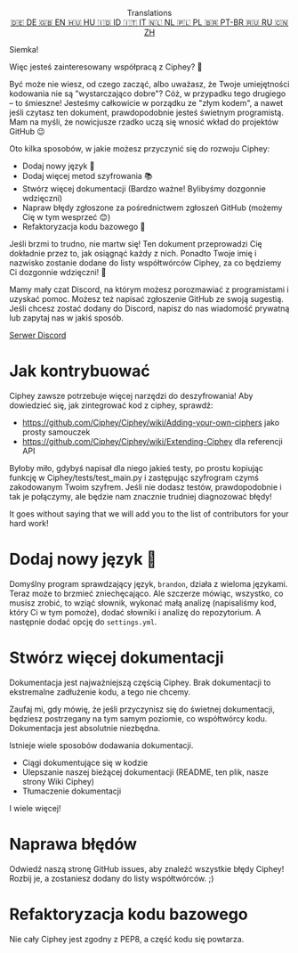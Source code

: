 <p align="center">
Translations <br>
<a href=https://github.com/Ciphey/Ciphey/tree/master/translations/de/CONTRIBUTING.md>🇩🇪 DE   </a>
<a href=https://github.com/Ciphey/Ciphey/tree/master/CONTRIBUTING.md>🇬🇧 EN   </a>
<a href=https://github.com/Ciphey/Ciphey/tree/master/translations/hu/CONTRIBUTING.md>🇭🇺 HU   </a>
<a href=https://github.com/Ciphey/Ciphey/tree/master/translations/id/CONTRIBUTING.md>🇮🇩 ID   </a>
<a href=https://github.com/Ciphey/Ciphey/tree/master/translations/it/CONTRIBUTING.md>🇮🇹 IT   </a>
<a href=https://github.com/Ciphey/Ciphey/tree/master/translations/nl/CONTRIBUTING.md>🇳🇱 NL   </a>
<a href=https://github.com/Ciphey/Ciphey/tree/master/translations/pl/CONTRIBUTING.md>🇵🇱 PL   </a>
<a href=https://github.com/Ciphey/Ciphey/tree/master/translations/pt-br/CONTRIBUTING.md>🇧🇷 PT-BR   </a>
<a href=https://github.com/Ciphey/Ciphey/tree/master/translations/ru/CONTRIBUTING.md>🇷🇺 RU   </a>
<a href=https://github.com/Ciphey/Ciphey/tree/master/translations/zh/CONTRIBUTING.md>🇨🇳 ZH   </a>
</p>

Siemka!

Więc jesteś zainteresowany współpracą z Ciphey? 🤔

Być może nie wiesz, od czego zacząć, albo uważasz, że Twoje umiejętności kodowania nie są "wystarczająco dobre"? Cóż, w przypadku tego drugiego – to śmieszne! Jesteśmy całkowicie w porządku ze "złym kodem", a nawet jeśli czytasz ten dokument, prawdopodobnie jesteś świetnym programistą. Mam na myśli, że nowicjusze rzadko uczą się wnosić wkład do projektów GitHub 😉

Oto kilka sposobów, w jakie możesz przyczynić się do rozwoju Ciphey:

- Dodaj nowy język 🧏
- Dodaj więcej metod szyfrowania 📚
- Stwórz więcej dokumentacji (Bardzo ważne! Bylibyśmy dozgonnie wdzięczni)
- Napraw błędy zgłoszone za pośrednictwem zgłoszeń GitHub (możemy Cię w tym wesprzeć 😊)
- Refaktoryzacja kodu bazowego 🥺

Jeśli brzmi to trudno, nie martw się! Ten dokument przeprowadzi Cię dokładnie przez to, jak osiągnąć każdy z nich. Ponadto Twoje imię i nazwisko zostanie dodane do listy współtwórców Ciphey, za co będziemy Ci dozgonnie wdzięczni! 🙏

Mamy mały czat Discord, na którym możesz porozmawiać z programistami i uzyskać pomoc. Możesz też napisać zgłoszenie GitHub ze swoją sugestią. Jeśli chcesz zostać dodany do Discord, napisz do nas wiadomość prywatną lub zapytaj nas w jakiś sposób.

[Serwer Discord](https://discord.gg/KfyRUWw)

# Jak kontrybuować

Ciphey zawsze potrzebuje więcej narzędzi do deszyfrowania! Aby dowiedzieć się, jak zintegrować kod z ciphey, sprawdź:

- <https://github.com/Ciphey/Ciphey/wiki/Adding-your-own-ciphers> jako prosty samouczek
- <https://github.com/Ciphey/Ciphey/wiki/Extending-Ciphey> dla referencji API

Byłoby miło, gdybyś napisał dla niego jakieś testy, po prostu kopiując funkcję w Ciphey/tests/test_main.py i zastępując szyfrogram czymś zakodowanym Twoim szyfrem. Jeśli nie dodasz testów, prawdopodobnie i tak je połączymy, ale będzie nam znacznie trudniej diagnozować błędy!

It goes without saying that we will add you to the list of contributors for your hard work!

# Dodaj nowy język 🧏

Domyślny program sprawdzający język, `brandon`, działa z wieloma językami. Teraz może to brzmieć zniechęcająco.
Ale szczerze mówiąc, wszystko, co musisz zrobić, to wziąć słownik, wykonać małą analizę (napisaliśmy kod, który Ci w tym pomoże), dodać słowniki i analizę do repozytorium. A następnie dodać opcję do `settings.yml`.

# Stwórz więcej dokumentacji 

Dokumentacja jest najważniejszą częścią Ciphey. Brak dokumentacji to ekstremalne zadłużenie kodu, a tego nie chcemy.

Zaufaj mi, gdy mówię, że jeśli przyczynisz się do świetnej dokumentacji, będziesz postrzegany na tym samym poziomie, co współtwórcy kodu. Dokumentacja jest absolutnie niezbędna.

Istnieje wiele sposobów dodawania dokumentacji.

- Ciągi dokumentujące się w kodzie
- Ulepszanie naszej bieżącej dokumentacji (README, ten plik, nasze strony Wiki Ciphey)
- Tłumaczenie dokumentacji

I wiele więcej!

# Naprawa błędów

Odwiedź naszą stronę GitHub issues, aby znaleźć wszystkie błędy Ciphey! Rozbij je, a zostaniesz dodany do listy współtwórców. ;)

# Refaktoryzacja kodu bazowego

Nie cały Ciphey jest zgodny z PEP8, a część kodu się powtarza.
